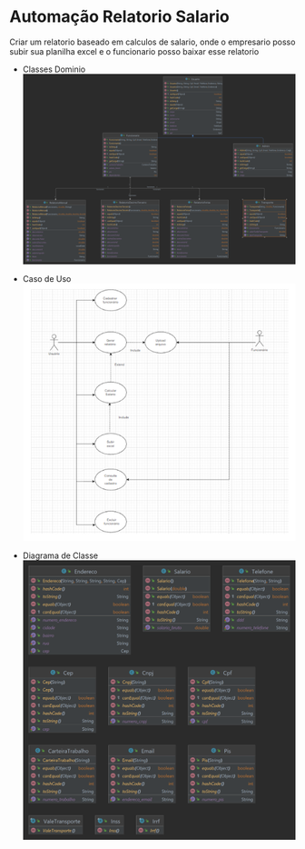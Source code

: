 # Automação Relatorio Salario

Criar um relatorio baseado em calculos de salario, onde o empresario posso subir sua planilha excel e o funcionario posso baixar esse relatorio



* Classes Dominio 
![img_1.png](img_1.png)

  
* Caso de Uso
![](../image/img_1.png)


* Diagrama de Classe
![img.png](img.png)

